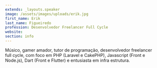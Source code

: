 ```yaml
---
extends: _layouts.speaker
image: /assets/images/uploads/erik.jpg
first_name: Erik
last_name: Figueiredo
profession: Desenvolvedor Freelancer Full Cycle
website:
section: info
---
```

Músico, gamer amador, tutor de programação, desenvolvedor freelancer full cycle, com foco em PHP (Laravel e CakePHP), Javascript (Front e Node.js), Dart (Front e Flutter) e entusiasta em infra estrutura.